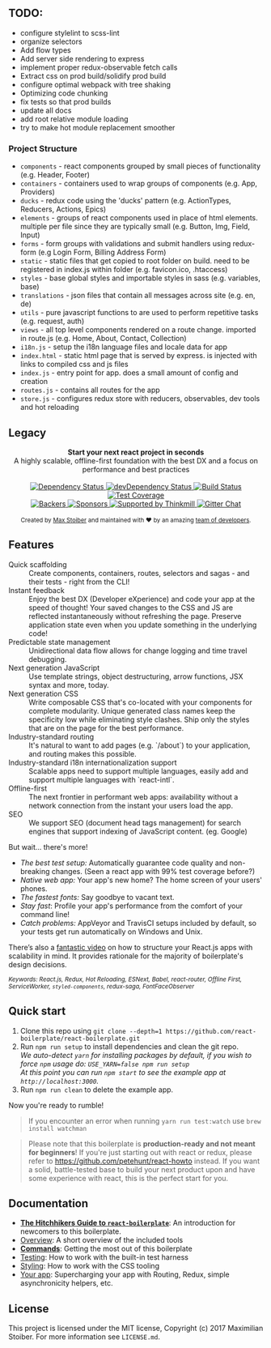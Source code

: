 ## TODO:
- configure stylelint to scss-lint
- organize selectors
- Add flow types
- Add server side rendering to express
- implement proper redux-observable fetch calls
- Extract css on prod build/solidify prod build
- configure optimal webpack with tree shaking
- Optimizing code chunking
- fix tests so that prod builds
- update all docs
- add root relative module loading
- try to make hot module replacement smoother

### Project Structure
- `components` - react components grouped by small pieces of functionality (e.g. Header, Footer)
- `containers` - containers used to wrap groups of components (e.g. App, Providers)
- `ducks` - redux code using the 'ducks' pattern (e.g. ActionTypes, Reducers, Actions, Epics)
- `elements` - groups of react components used in place of html elements. multiple per file since they are typically small (e.g. Button, Img, Field, Input)
- `forms` - form groups with validations and submit handlers using redux-form (e.g Login Form, Billing Address Form)
- `static` - static files that get copied to root folder on build.  need to be registered in index.js within folder (e.g. favicon.ico, .htaccess)
- `styles` - base global styles and importable styles in sass (e.g. variables, base)
- `translations` - json files that contain all messages across site (e.g. en, de)
- `utils` - pure javascript functions to are used to perform repetitive tasks (e.g. request, auth)
- `views` - all top level components rendered on a route change. imported in route.js (e.g. Home, About, Contact, Collection)
- `i18n.js` - setup the i18n language files and locale data for app
- `index.html` - static html page that is served by express. is injected with links to compiled css and js files
- `index.js` - entry point for app. does a small amount of config and creation
- `routes.js` - contains all routes for the app
- `store.js` - configures redux store with reducers, observables, dev tools and hot reloading


## Legacy

<div align="center"><strong>Start your next react project in seconds</strong></div>
<div align="center">A highly scalable, offline-first foundation with the best DX and a focus on performance and best practices</div>

<br />

<div align="center">
  <!-- Dependency Status -->
  <a href="https://david-dm.org/react-boilerplate/react-boilerplate">
    <img src="https://david-dm.org/react-boilerplate/react-boilerplate.svg" alt="Dependency Status" />
  </a>
  <!-- devDependency Status -->
  <a href="https://david-dm.org/react-boilerplate/react-boilerplate#info=devDependencies">
    <img src="https://david-dm.org/react-boilerplate/react-boilerplate/dev-status.svg" alt="devDependency Status" />
  </a>
  <!-- Build Status -->
  <a href="https://travis-ci.org/react-boilerplate/react-boilerplate">
    <img src="https://travis-ci.org/react-boilerplate/react-boilerplate.svg" alt="Build Status" />
  </a>
  <!-- Test Coverage -->
  <a href="https://coveralls.io/r/react-boilerplate/react-boilerplate">
    <img src="https://coveralls.io/repos/github/react-boilerplate/react-boilerplate/badge.svg" alt="Test Coverage" />
  </a>
</div>
<div align="center">
    <!-- Backers -->
  <a href="#backers">
    <img src="https://opencollective.com/react-boilerplate/backers/badge.svg" alt="Backers" />
  </a>
      <!-- Sponsors -->
  <a href="#sponsors">
    <img src="https://opencollective.com/react-boilerplate/sponsors/badge.svg" alt="Sponsors" />
  </a>
  <a href="http://thinkmill.com.au/?utm_source=github&utm_medium=badge&utm_campaign=react-boilerplate">
    <img alt="Supported by Thinkmill" src="https://thinkmill.github.io/badge/heart.svg" />
  </a>
  <!-- Gitter -->
  <a href="https://gitter.im/mxstbr/react-boilerplate">
    <img src="https://camo.githubusercontent.com/54dc79dc7da6b76b17bc8013342da9b4266d993c/68747470733a2f2f6261646765732e6769747465722e696d2f6d78737462722f72656163742d626f696c6572706c6174652e737667" alt="Gitter Chat" />
  </a>
</div>

<br />

<div align="center">
  <sub>Created by <a href="https://twitter.com/mxstbr">Max Stoiber</a> and maintained with ❤️ by an amazing <a href="https://github.com/orgs/react-boilerplate/teams/core">team of developers</a>.</sub>
</div>

## Features

<dl>
  <dt>Quick scaffolding</dt>
  <dd>Create components, containers, routes, selectors and sagas - and their tests - right from the CLI!</dd>

  <dt>Instant feedback</dt>
  <dd>Enjoy the best DX (Developer eXperience) and code your app at the speed of thought! Your saved changes to the CSS and JS are reflected instantaneously without refreshing the page. Preserve application state even when you update something in the underlying code!</dd>

  <dt>Predictable state management</dt>
  <dd>Unidirectional data flow allows for change logging and time travel debugging.</dd>

  <dt>Next generation JavaScript</dt>
  <dd>Use template strings, object destructuring, arrow functions, JSX syntax and more, today.</dd>

  <dt>Next generation CSS</dt>
  <dd>Write composable CSS that's co-located with your components for complete modularity. Unique generated class names keep the specificity low while eliminating style clashes. Ship only the styles that are on the page for the best performance.</dd>

  <dt>Industry-standard routing</dt>
  <dd>It's natural to want to add pages (e.g. `/about`) to your application, and routing makes this possible.</dd>

  <dt>Industry-standard i18n internationalization support</dt>
  <dd>Scalable apps need to support multiple languages, easily add and support multiple languages with `react-intl`.</dd>

  <dt>Offline-first</dt>
  <dd>The next frontier in performant web apps: availability without a network connection from the instant your users load the app.</dd>

  <dt>SEO</dt>
  <dd>We support SEO (document head tags management) for search engines that support indexing of JavaScript content. (eg. Google)</dd>
</dl>

But wait... there's more!

  - *The best test setup:* Automatically guarantee code quality and non-breaking
    changes. (Seen a react app with 99% test coverage before?)
  - *Native web app:* Your app's new home? The home screen of your users' phones.
  - *The fastest fonts:* Say goodbye to vacant text.
  - *Stay fast*: Profile your app's performance from the comfort of your command
    line!
  - *Catch problems:* AppVeyor and TravisCI setups included by default, so your
    tests get run automatically on Windows and Unix.

There’s also a <a href="https://vimeo.com/168648012">fantastic video</a> on how to structure your React.js apps with scalability in mind. It provides rationale for the majority of boilerplate's design decisions.

<sub><i>Keywords: React.js, Redux, Hot Reloading, ESNext, Babel, react-router, Offline First, ServiceWorker, `styled-components`, redux-saga, FontFaceObserver</i></sub>

## Quick start

1. Clone this repo using `git clone --depth=1 https://github.com/react-boilerplate/react-boilerplate.git`
1. Run `npm run setup` to install dependencies and clean the git repo.<br />
   *We auto-detect `yarn` for installing packages by default, if you wish to force `npm` usage do: `USE_YARN=false npm run setup`*<br />
   *At this point you can run `npm start` to see the example app at `http://localhost:3000`.*
1. Run `npm run clean` to delete the example app.

Now you're ready to rumble!

> If you encounter an error when running `yarn run test:watch` use `brew install watchman`

> Please note that this boilerplate is **production-ready and not meant for beginners**! If you're just starting out with react or redux, please refer to https://github.com/petehunt/react-howto instead. If you want a solid, battle-tested base to build your next product upon and have some experience with react, this is the perfect start for you.

## Documentation

- [**The Hitchhikers Guide to `react-boilerplate`**](docs/general/introduction.md): An introduction for newcomers to this boilerplate.
- [Overview](docs/general): A short overview of the included tools
- [**Commands**](docs/general/commands.md): Getting the most out of this boilerplate
- [Testing](docs/testing): How to work with the built-in test harness
- [Styling](docs/css): How to work with the CSS tooling
- [Your app](docs/js): Supercharging your app with Routing, Redux, simple
  asynchronicity helpers, etc.


## License

This project is licensed under the MIT license, Copyright (c) 2017 Maximilian
Stoiber. For more information see `LICENSE.md`.
